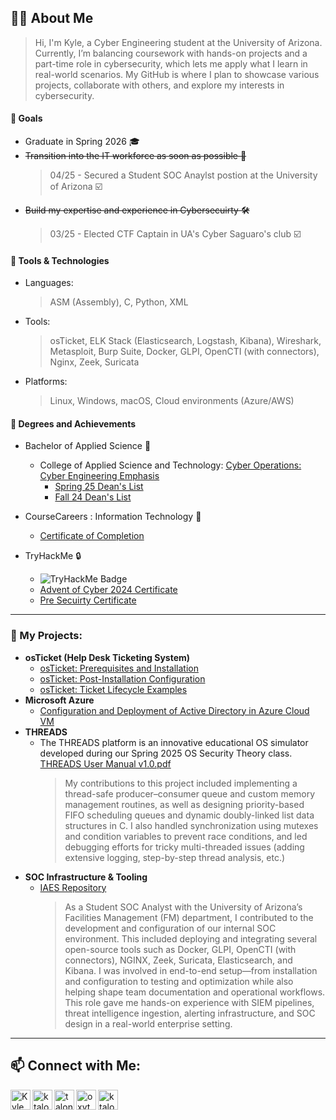 
## 👨‍💻 About Me
> Hi, I'm Kyle, a Cyber Engineering student at the University of Arizona. Currently, I’m balancing coursework with hands-on projects and a part-time role in cybersecurity, which lets me apply what I learn in real-world scenarios. My GitHub is where I plan to showcase various projects, collaborate with others, and explore my interests in cybersecurity.
#### 🎯 Goals
- Graduate in Spring 2026 :mortar_board:
- ~~Transition into the IT workforce as soon as possible 🚀~~
  > 04/25 - Secured a Student SOC Anaylst postion at the University of Arizona ☑️
- ~~Build my expertise and experience in Cybersecuirty 🛠️~~
  > 03/25 - Elected CTF Captain in UA's Cyber Saguaro's club ☑️
#### 🧰 Tools & Technologies
- Languages: 
  > ASM (Assembly), C, Python, XML
- Tools:
  > osTicket, ELK Stack (Elasticsearch, Logstash, Kibana), Wireshark, Metasploit, Burp Suite, Docker, GLPI, OpenCTI (with connectors), Nginx, Zeek, Suricata 
- Platforms:
  > Linux, Windows, macOS, Cloud environments (Azure/AWS)
#### 🏅 Degrees and Achievements
- Bachelor of Applied Science 📜
  - College of Applied Science and Technology:
    [Cyber Operations: Cyber Engineering Emphasis](https://www.arizona.edu/degree-search/majors/cyber-operations-cyber-engineering-emphasis)
      - [Spring 25 Dean's List ](https://github.com/user-attachments/assets/733473a5-c95c-4e97-a689-6b13d0b2240d)
      - [Fall 24 Dean's List](https://github.com/user-attachments/assets/44640182-5ffa-460b-ace2-225da6b5acec)

- CourseCareers : Information Technology 🔰
  - [Certificate of Completion](https://github.com/user-attachments/assets/0300f5cb-8cef-4b89-b9fd-2bd40e5c4e93)
- TryHackMe :lock:
  - <img src="https://tryhackme-badges.s3.amazonaws.com/talons.png" alt="TryHackMe Badge" />
  - [Advent of Cyber 2024 Certificate](https://tryhackme-certificates.s3-eu-west-1.amazonaws.com/THM-4WCS17MVTC.pdf)
  - [Pre Secuirty Certificate](https://tryhackme-certificates.s3-eu-west-1.amazonaws.com/THM-3TPPMDQU0G.pdf)

---

### 📂 My Projects:
- **osTicket (Help Desk Ticketing System)**
  - [osTicket: Prerequisites and Installation](https://github.com/ktalons/osticket-install/)
  - [osTicket: Post-Installation Configuration](https://github.com/ktalons/osticket-config)
  - [osTicket: Ticket Lifecycle Examples](https://github.com/ktalons/osticket-ticketdemo)
- **Microsoft Azure**
  - [Configuration and Deployment of Active Directory in Azure Cloud VM](https://github.com/ktalons/ad-config)
- **THREADS**
  - The THREADS platform is an innovative educational OS simulator developed during our Spring 2025 OS Security Theory class. [THREADS User Manual v1.0.pdf](https://github.com/user-attachments/files/21332721/THREADS.User.Manual.v1.0.pdf)
    > My contributions to this project included implementing a thread-safe producer–consumer queue and custom memory management routines, as well as designing priority-based FIFO scheduling queues and dynamic doubly-linked list data structures in C. I also handled synchronization using mutexes and condition variables to prevent race conditions, and led debugging efforts for tricky multi-threaded issues (adding extensive logging, step-by-step thread analysis, etc.)
- **SOC Infrastructure & Tooling**
  - [IAES Repository](https://github.com/IAES-Repo)
    > As a Student SOC Analyst with the University of Arizona’s Facilities Management (FM) department, I contributed to the development and configuration of our internal SOC environment. This included deploying and integrating several open-source tools such as Docker, GLPI, OpenCTI (with connectors), NGINX, Zeek, Suricata, Elasticsearch, and Kibana. I was involved in end-to-end setup—from installation and configuration to testing and optimization while also helping shape team documentation and operational workflows. This role gave me hands-on experience with SIEM pipelines, threat intelligence ingestion, alerting infrastructure, and SOC design in a real-world enterprise setting.
---

## 📫 Connect with Me:

<a href="https://linkedin.com/in/ktalons88" target="_blank" rel="noopener noreferrer">
  <img align="left" alt="Kyle | LinkedIn" width="32px" src="https://img.icons8.com/?size=100&id=13930&format=png&color=000000" />
</a>

<a href="https://x.com/ktalons88" target="_blank" rel="noopener noreferrer">
  <img align="left" alt="ktalons88 | X" width="32px" src="https://img.icons8.com/?size=100&id=bG29Ckcdp6YP&format=png&color=000000" />
</a>

<a href="https://discord.com/users/1298401845366100049" target="_blank" rel="noopener noreferrer">
  <img align="left" alt="talons | Discord" width="32px" src="https://img.icons8.com/?size=100&id=30998&format=png&color=000000" />
</a>

<a href="https://www.instagram.com/oxytocin_ok/profilecard/?igsh=MWU3aajwdThraW0ybA==" target="_blank" rel="noopener noreferrer">
  <img align="left" alt="oxytocin_ok | Instagram" width="32px" src="https://img.icons8.com/?size=100&id=32323&format=png&color=000000" />
</a>

<a href="https://www.youtube.com/@ktalons" target="_blank" rel="noopener noreferrer">
  <img align="left" alt="ktalons | YouTube" width="32px" src="https://img.icons8.com/?size=100&id=19318&format=png&color=000000" />
</a>
<!--
**ktalons/ktalons** is a ✨ _special_ ✨ repository because its `README.md` (this file) appears on your GitHub profile.

Here are some ideas to get you started:

- 🔭 I’m currently working on ...
- 🌱 I’m currently learning ...
- 👯 I’m looking to collaborate on ...
- 🤔 I’m looking for help with ...
- 💬 Ask me about ...
- 📫 How to reach me: ...
- 😄 Pronouns: ...
- ⚡ Fun fact: ...
-->
